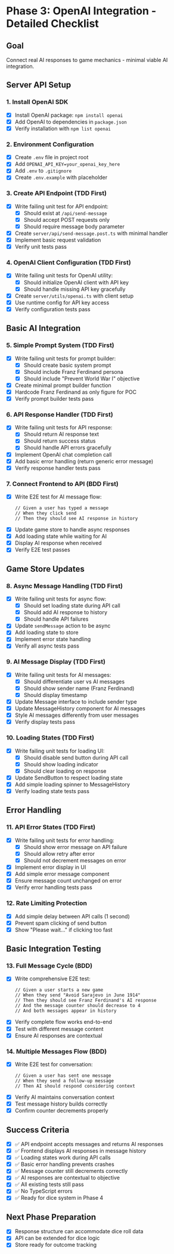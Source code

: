 # Phase 3: OpenAI Integration - Detailed Checklist

## Goal
Connect real AI responses to game mechanics - minimal viable AI integration.

## Server API Setup

### 1. Install OpenAI SDK
- [x] Install OpenAI package: `npm install openai`
- [x] Add OpenAI to dependencies in `package.json`
- [x] Verify installation with `npm list openai`

### 2. Environment Configuration
- [x] Create `.env` file in project root
- [x] Add `OPENAI_API_KEY=your_openai_key_here`
- [x] Add `.env` to `.gitignore`
- [x] Create `.env.example` with placeholder

### 3. Create API Endpoint (TDD First)
- [x] Write failing unit test for API endpoint:
  - [x] Should exist at `/api/send-message`
  - [x] Should accept POST requests only
  - [x] Should require message body parameter
- [x] Create `server/api/send-message.post.ts` with minimal handler
- [x] Implement basic request validation
- [x] Verify unit tests pass

### 4. OpenAI Client Configuration (TDD First)
- [x] Write failing unit tests for OpenAI utility:
  - [x] Should initialize OpenAI client with API key
  - [x] Should handle missing API key gracefully
- [x] Create `server/utils/openai.ts` with client setup
- [x] Use runtime config for API key access
- [x] Verify configuration tests pass

## Basic AI Integration

### 5. Simple Prompt System (TDD First)
- [x] Write failing unit tests for prompt builder:
  - [x] Should create basic system prompt
  - [x] Should include Franz Ferdinand persona
  - [x] Should include "Prevent World War I" objective
- [x] Create minimal prompt builder function
- [x] Hardcode Franz Ferdinand as only figure for POC
- [x] Verify prompt builder tests pass

### 6. API Response Handler (TDD First)
- [x] Write failing unit tests for API response:
  - [x] Should return AI response text
  - [x] Should return success status
  - [x] Should handle API errors gracefully
- [x] Implement OpenAI chat completion call
- [x] Add basic error handling (return generic error message)
- [x] Verify response handler tests pass

### 7. Connect Frontend to API (BDD First)
- [x] Write E2E test for AI message flow:
  ```
  // Given a user has typed a message
  // When they click send
  // Then they should see AI response in history
  ```
- [x] Update game store to handle async responses
- [x] Add loading state while waiting for AI
- [x] Display AI response when received
- [x] Verify E2E test passes

## Game Store Updates

### 8. Async Message Handling (TDD First)
- [x] Write failing unit tests for async flow:
  - [x] Should set loading state during API call
  - [x] Should add AI response to history
  - [x] Should handle API failures
- [x] Update `sendMessage` action to be async
- [x] Add loading state to store
- [x] Implement error state handling
- [x] Verify all async tests pass

### 9. AI Message Display (TDD First)
- [x] Write failing unit tests for AI messages:
  - [x] Should differentiate user vs AI messages
  - [x] Should show sender name (Franz Ferdinand)
  - [x] Should display timestamp
- [x] Update Message interface to include sender type
- [x] Update MessageHistory component for AI messages
- [x] Style AI messages differently from user messages
- [x] Verify display tests pass

### 10. Loading States (TDD First)
- [x] Write failing unit tests for loading UI:
  - [x] Should disable send button during API call
  - [x] Should show loading indicator
  - [x] Should clear loading on response
- [x] Update SendButton to respect loading state
- [x] Add simple loading spinner to MessageHistory
- [x] Verify loading state tests pass

## Error Handling

### 11. API Error States (TDD First)
- [x] Write failing unit tests for error handling:
  - [x] Should show error message on API failure
  - [x] Should allow retry after error
  - [x] Should not decrement messages on error
- [x] Implement error display in UI
- [x] Add simple error message component
- [x] Ensure message count unchanged on error
- [x] Verify error handling tests pass

### 12. Rate Limiting Protection
- [x] Add simple delay between API calls (1 second)
- [x] Prevent spam clicking of send button
- [x] Show "Please wait..." if clicking too fast

## Basic Integration Testing

### 13. Full Message Cycle (BDD)
- [x] Write comprehensive E2E test:
  ```
  // Given a user starts a new game
  // When they send "Avoid Sarajevo in June 1914"
  // Then they should see Franz Ferdinand's AI response
  // And the message counter should decrease to 4
  // And both messages appear in history
  ```
- [x] Verify complete flow works end-to-end
- [x] Test with different message content
- [x] Ensure AI responses are contextual

### 14. Multiple Messages Flow (BDD)
- [x] Write E2E test for conversation:
  ```
  // Given a user has sent one message
  // When they send a follow-up message
  // Then AI should respond considering context
  ```
- [x] Verify AI maintains conversation context
- [x] Test message history builds correctly
- [x] Confirm counter decrements properly

## Success Criteria
- [x] ✅ API endpoint accepts messages and returns AI responses
- [x] ✅ Frontend displays AI responses in message history
- [x] ✅ Loading states work during API calls
- [x] ✅ Basic error handling prevents crashes
- [x] ✅ Message counter still decrements correctly
- [x] ✅ AI responses are contextual to objective
- [x] ✅ All existing tests still pass
- [x] ✅ No TypeScript errors
- [x] ✅ Ready for dice system in Phase 4

## Next Phase Preparation
- [x] Response structure can accommodate dice roll data
- [x] API can be extended for dice logic
- [x] Store ready for outcome tracking
